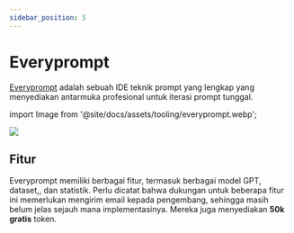 ```yaml
---
sidebar_position: 5
---
```


# Everyprompt

[Everyprompt](https://www.everyprompt.com) adalah sebuah IDE teknik prompt yang lengkap yang menyediakan antarmuka profesional untuk iterasi prompt tunggal.


import Image from '@site/docs/assets/tooling/everyprompt.webp';

<div style={{textAlign: 'center'}}>
  <img src={Image} style={{width: "750px"}} />
</div>

## Fitur

Everyprompt memiliki berbagai fitur, termasuk berbagai model GPT, dataset,, dan statistik. Perlu dicatat bahwa dukungan untuk beberapa fitur ini memerlukan mengirim email kepada pengembang, sehingga masih belum jelas sejauh mana implementasinya. Mereka juga menyediakan **50k gratis** token. 